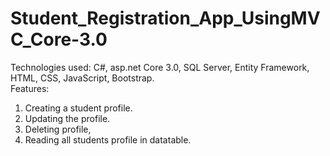 # Student_Registration_App_UsingMVC_Core-3.0
Technologies used: C#, asp.net Core 3.0, SQL Server, Entity Framework, HTML, CSS, JavaScript, Bootstrap.<br/>
Features:
  1. Creating a student profile.
  2. Updating the profile.
  3. Deleting profile,
  4. Reading all students profile in datatable.
